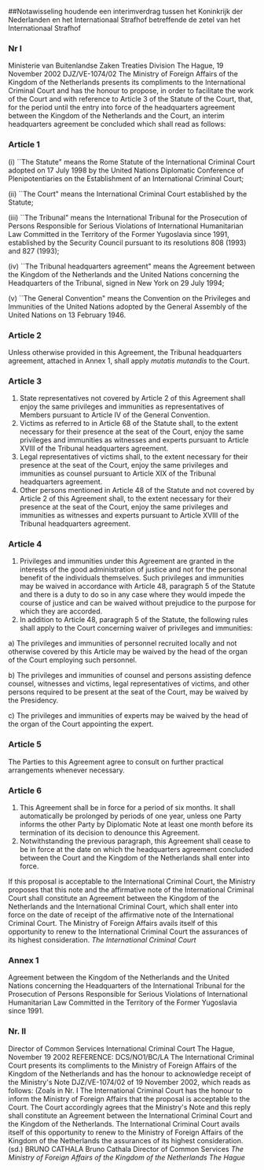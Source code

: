 <meta http-equiv='Content-Type' content='text/html; charset=utf-8' />

##Notawisseling houdende een interimverdrag tussen het Koninkrijk der Nederlanden en het Internationaal Strafhof betreffende de zetel van het Internationaal Strafhof

### Nr  I  

Ministerie van Buitenlandse Zaken Treaties Division The Hague, 19 November 2002 DJZ/VE-1074/02 The Ministry of Foreign Affairs of the Kingdom of the Netherlands presents its compliments to the International Criminal Court and has the honour to propose, in order to facilitate the work of the Court and with reference to Article 3 of the Statute of the Court, that, for the period until the entry into force of the headquarters agreement between the Kingdom of the Netherlands and the Court, an interim headquarters agreement be concluded which shall read as follows:    

### Article  1  

(i) ``The Statute" means the Rome Statute of the International Criminal Court adopted on 17 July 1998 by the United Nations Diplomatic Conference of Plenipotentiaries on the Establishment of an International Criminal Court;  

(ii) ``The Court" means the International Criminal Court established by the Statute;  

(iii) ``The Tribunal" means the International Tribunal for the Prosecution of Persons Responsible for Serious Violations of International Humanitarian Law Committed in the Territory of the Former Yugoslavia since 1991, established by the Security Council pursuant to its resolutions 808 (1993) and 827 (1993);  

(iv) ``The Tribunal headquarters agreement" means the Agreement between the Kingdom of the Netherlands and the United Nations concerning the Headquarters of the Tribunal, signed in New York on 29 July 1994;  

(v) ``The General Convention" means the Convention on the Privileges and Immunities of the United Nations adopted by the General Assembly of the United Nations on 13 February 1946.    

### Article  2  

Unless otherwise provided in this Agreement, the Tribunal headquarters agreement, attached in Annex 1, shall apply *mutatis mutandis* to the Court.  

### Article  3  

1.  State representatives not covered by Article 2 of this Agreement shall enjoy the same privileges and immunities as representatives of Members pursuant to Article IV of the General Convention.   
2.  Victims as referred to in Article 68 of the Statute shall, to the extent necessary for their presence at the seat of the Court, enjoy the same privileges and immunities as witnesses and experts pursuant to Article XVIII of the Tribunal headquarters agreement.   
3.  Legal representatives of victims shall, to the extent necessary for their presence at the seat of the Court, enjoy the same privileges and immunities as counsel pursuant to Article XIX of the Tribunal headquarters agreement.   
4.   Other persons mentioned in Article 48 of the Statute and not covered by Article 2 of this Agreement shall, to the extent necessary for their presence at the seat of the Court, enjoy the same privileges and immunities as witnesses and experts pursuant to Article XVIII of the Tribunal headquarters agreement.  

### Article  4  

1.  Privileges and immunities under this Agreement are granted in the interests of the good administration of justice and not for the personal benefit of the individuals themselves. Such privileges and immunities may be waived in accordance with Article 48, paragraph 5 of the Statute and there is a duty to do so in any case where they would impede the course of justice and can be waived without prejudice to the purpose for which they are accorded.   
2.  In addition to Article 48, paragraph 5 of the Statute, the following rules shall apply to the Court concerning waiver of privileges and immunities: 

a) The privileges and immunities of personnel recruited locally and not otherwise covered by this Article may be waived by the head of the organ of the Court employing such personnel.  

b) The privileges and immunities of counsel and persons assisting defence counsel, witnesses and victims, legal representatives of victims, and other persons required to be present at the seat of the Court, may be waived by the Presidency.  

c) The privileges and immunities of experts may be waived by the head of the organ of the Court appointing the expert.     

### Article  5  

The Parties to this Agreement agree to consult on further practical arrangements whenever necessary.  

### Article  6  

1.  This Agreement shall be in force for a period of six months. It shall automatically be prolonged by periods of one year, unless one Party informs the other Party by Diplomatic Note at least one month before its termination of its decision to denounce this Agreement.   
2.  Notwithstanding the previous paragraph, this Agreement shall cease to be in force at the date on which the headquarters agreement concluded between the Court and the Kingdom of the Netherlands shall enter into force.   

If this proposal is acceptable to the International Criminal Court, the Ministry proposes that this note and the affirmative note of the International Criminal Court shall constitute an Agreement between the Kingdom of the Netherlands and the International Criminal Court, which shall enter into force on the date of receipt of the affirmative note of the International Criminal Court. The Ministry of Foreign Affairs avails itself of this opportunity to renew to the International Criminal Court the assurances of its highest consideration.  *The International Criminal Court*   

### Annex  1  

Agreement between the Kingdom of the Netherlands and the United Nations concerning the Headquarters of the International Tribunal for the Prosecution of Persons Responsible for Serious Violations of International Humanitarian Law Committed in the Territory of the Former Yugoslavia since 1991.   

### Nr.  II  

Director of Common Services International Criminal Court The Hague, November 19 2002 REFERENCE: DCS/NO1/BC/LA The International Criminal Court presents its compliments to the Ministry of Foreign Affairs of the Kingdom of the Netherlands and has the honour to acknowledge receipt of the Ministry's Note DJZ/VE-1074/02 of 19 November 2002, which reads as follows:  (Zoals in Nr. I  The International Criminal Court has the honour to inform the Ministry of Foreign Affairs that the proposal is acceptable to the Court. The Court accordingly agrees that the Ministry's Note and this reply shall constitute an Agreement between the International Criminal Court and the Kingdom of the Netherlands. The International Criminal Court avails itself of this opportunity to renew to the Ministry of Foreign Affairs of the Kingdom of the Netherlands the assurances of its highest consideration. (sd.) BRUNO CATHALA Bruno Cathala Director of Common Services  *The Ministry of Foreign Affairs of the Kingdom of the Netherlands*   *The Hague*    
